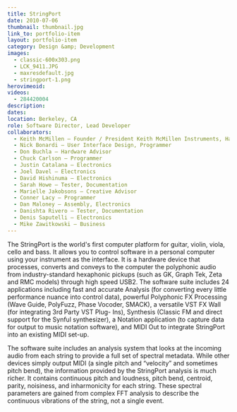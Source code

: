 ```yaml
---
title: StringPort
date: 2010-07-06
thumbnail: thumbnail.jpg
link_to: portfolio-item
layout: portfolio-item
category: Design &amp; Development
images:
  - classic-600x303.png
  - LCK_9411.JPG
  - maxresdefault.jpg
  - stringport-1.png
herovimeoid:
videos:
  - 284420004
description: 
dates: 
location: Berkeley, CA
role: Software Director, Lead Developer
collaborators:
  - Keith McMillen – Founder / President Keith McMillen Instruments, Hardware and Creative Director
  - Nick Bonardi – User Interface Design, Programmer
  - Don Buchla – Hardware Advisor
  - Chuck Carlson – Programmer
  - Justin Catalana – Electronics
  - Joel Davel – Electronics
  - David Hishinuma – Electronics
  - Sarah Howe – Tester, Documentation
  - Marielle Jakobsons – Creative Advisor
  - Conner Lacy – Programmer
  - Dan Maloney – Assembly, Electronics
  - Danishta Rivero – Tester, Documentation
  - Denis Saputelli – Electronics
  - Mike Zawitkowski – Business
---
```

The StringPort is the world's first computer platform for guitar, violin, viola, cello and bass. It allows you to control software in a personal computer using your instrument as the interface. It is a hardware device that processes, converts and conveys to the computer the polyphonic audio from industry-standard hexaphonic pickups (such as GK, Graph Tek, Zeta and RMC models) through high speed USB2. The software suite includes 24 applications including fast and accurate Analysis (for converting every little performance nuance into control data), powerful Polyphonic FX Processing (Wave Guide, PolyFuzz, Phase Vocoder, SMACK), a versatile VST FX Wall (for integrating 3rd Party VST Plug- Ins), Synthesis (Classic FM and direct support for the Synful synthesizer), a Notation application (to capture data for output to music notation software), and MIDI Out to integrate StringPort into an existing MIDI set-up.

The software suite includes an analysis system that looks at the incoming audio from each string to provide a full set of spectral metadata. While other devices simply output MIDI (a single pitch and &#8220;velocity&#8221; and sometimes pitch bend), the information provided by the StringPort analysis is much richer. It contains continuous pitch and loudness, pitch bend, centroid, parity, noisiness, and inharmonicity for each string. These spectral parameters are gained from complex FFT analysis to describe the continuous vibrations of the string, not a single event.